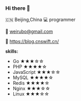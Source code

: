 ### Hi there 👋

<!--
**weirubo/weirubo** is a ✨ _special_ ✨ repository because its `README.md` (this file) appears on your GitHub profile.

Here are some ideas to get you started:

- 🔭 I’m currently working on ...
- 🌱 I’m currently learning ...
- 👯 I’m looking to collaborate on ...
- 🤔 I’m looking for help with ...
- 💬 Ask me about ...
- 📫 How to reach me: ...
- 😄 Pronouns: ...
- ⚡ Fun fact: ...
-->

🇨🇳 Beijing,China    💻 programmer

📧 weirubo@gmail.com

🔗 https://blog.cnswift.cn/

**skills:**
* Go         ★★★☆☆
* PHP        ★★★★☆
* JavaScript ★★★☆☆
* MySQL      ★★★★☆
* Redis      ★★★★☆
* Nginx      ★★★☆☆
* Linux      ★★★☆☆

